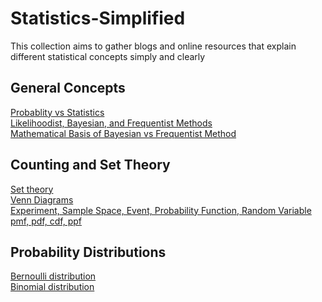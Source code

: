 # Statistics-Simplified
This collection aims to gather blogs and online  resources that explain different statistical concepts simply and clearly


## General Concepts
[Probablity vs Statistics](https://stats.stackexchange.com/questions/665/whats-the-difference-between-probability-and-statistics)\
[Likelihoodist, Bayesian, and Frequentist Methods](http://gandenberger.org/2014/07/21/intro-to-statistical-methods/)\
[Mathematical Basis of Bayesian vs Frequentist Method](https://stats.stackexchange.com/questions/230415/is-there-any-mathematical-basis-for-the-bayesian-vs-frequentist-debate)

## Counting and Set Theory
[Set theory](https://stats.libretexts.org/Bookshelves/Probability_Theory/Probability_Mathematical_Statistics_and_Stochastic_Processes_(Siegrist)/01%3A_Foundations/1.01%3A_Sets)\
[Venn Diagrams](https://www.researchgate.net/figure/A-Venn-diagram-of-unions-and-intersections-for-two-sets-A-and-B-and-their-complements_fig1_332453167)\
[Experiment, Sample Space, Event, Probability Function, Random Variable](http://www.cs.toronto.edu/~anikolov/CSC473W20/Probability.pdf)\
[pmf, pdf, cdf, ppf](https://www.itl.nist.gov/div898/handbook/eda/section3/eda362.htm)


## Probability Distributions
[Bernoulli distribution](https://en.wikipedia.org/wiki/Bernoulli_distribution)\
[Binomial distribution](https://en.wikipedia.org/wiki/Binomial_distribution)


